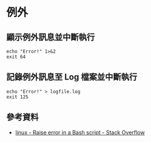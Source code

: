 # 例外


## 顯示例外訊息並中斷執行

```shell
echo "Error!" 1>&2
exit 64
```


## 記錄例外訊息至 Log 檔案並中斷執行

```shell
echo "Error!" > logfile.log
exit 125
```

## 參考資料
* [linux - Raise error in a Bash script - Stack Overflow](https://stackoverflow.com/questions/30078281/raise-error-in-a-bash-script)
